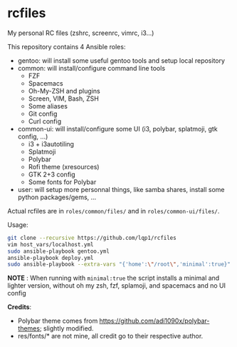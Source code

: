 rcfiles
=======

My personal RC files (zshrc, screenrc, vimrc, i3...)

This repository contains 4 Ansible roles:
* gentoo: will install some useful gentoo tools and setup local repository
* common: will install/configure command line tools
  - FZF
  - Spacemacs
  - Oh-My-ZSH and plugins
  - Screen, VIM, Bash, ZSH
  - Some aliases
  - Git config
  - Curl config
* common-ui: will install/configure some UI (i3, polybar, splatmoji, gtk config, ...)
  - i3 + i3autotiling
  - Splatmoji
  - Polybar
  - Rofi theme (xresources)
  - GTK 2+3 config
  - Some fonts for Polybar
* user: will setup more personnal things, like samba shares, install some python
packages/gems, ...

Actual rcfiles are in `roles/common/files/` and in `roles/common-ui/files/`.

Usage:
```bash
git clone --recursive https://github.com/lqp1/rcfiles
vim host_vars/localhost.yml
sudo ansible-playbook gentoo.yml
ansible-playbook deploy.yml
sudo ansible-playbook --extra-vars "{'home':\"/root\",'minimal':true}" deploy.yml
```

__NOTE__ : When running with `minimal:true` the script installs a minimal and lighter version,
without oh my zsh, fzf, splamoji, and spacemacs and no UI config

__Credits__:
* Polybar theme comes from https://github.com/adi1090x/polybar-themes; slightly
  modified.
* res/fonts/* are not mine, all credit go to their respective author.
